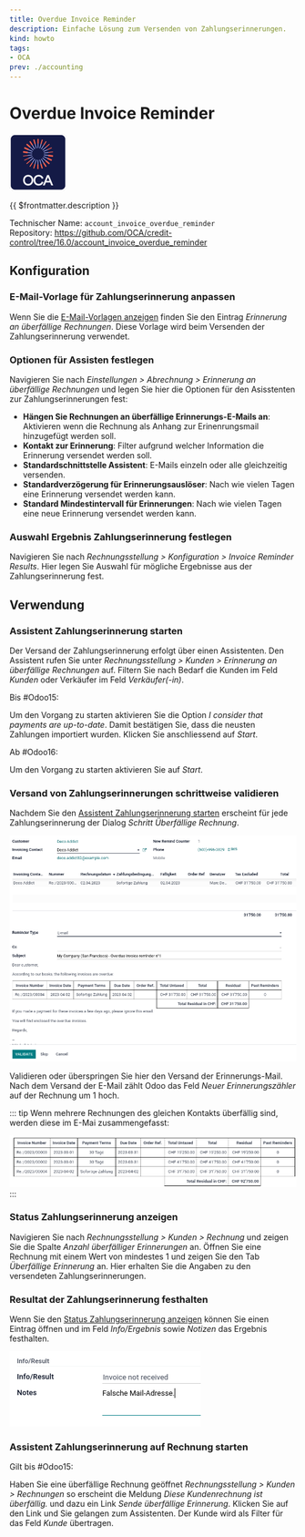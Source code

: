 ```yaml
---
title: Overdue Invoice Reminder
description: Einfache Lösung zum Versenden von Zahlungserinnerungen.
kind: howto
tags:
- OCA
prev: ./accounting
---
```

# Overdue Invoice Reminder
![icon_oca_app](attachments/icon_oca_app.png)

{{ $frontmatter.description }}

Technischer Name: `account_invoice_overdue_reminder`\
Repository: <https://github.com/OCA/credit-control/tree/16.0/account_invoice_overdue_reminder>

## Konfiguration

### E-Mail-Vorlage für Zahlungserinnerung anpassen

Wenn Sie die [E-Mail-Vorlagen anzeigen](Settings%20E-Mail.md#E-Mail-Vorlagen%20anzeigen) finden Sie den Eintrag *Erinnerung an überfällige Rechnungen*. Diese Vorlage wird beim Versenden der Zahlungserinnerung verwendet.

### Optionen für Assisten festlegen

Navigieren Sie nach *Einstellungen > Abrechnung > Erinnerung an überfällige Rechnungen* und legen Sie hier die Optionen für den Asisstenten zur Zahlungserinnerungen fest:

* **Hängen Sie Rechnungen an überfällige Erinnerungs-E-Mails an**: Aktivieren wenn die Rechnung als Anhang zur Erinenrungsmail hinzugefügt werden soll.
* **Kontakt zur Erinnerung**: Filter aufgrund welcher Information die Erinnerung versendet werden soll.
* **Standardschnittstelle Assistent**: E-Mails einzeln oder alle gleichzeitig versenden. 
* **Standardverzögerung für Erinnerungsauslöser**: Nach wie vielen Tagen eine Erinnerung versendet werden kann.
* **Standard Mindestintervall für Erinnerungen**: Nach wie vielen Tagen eine neue Erinnerung versendet werden kann.

### Auswahl Ergebnis Zahlungserinnerung festlegen

Navigieren Sie nach *Rechnungsstellung > Konfiguration > Invoice Reminder Results*. Hier legen Sie Auswahl für mögliche Ergebnisse aus der Zahlungserinnerung fest.

## Verwendung

### Assistent Zahlungserinnerung starten

Der Versand der Zahlungserinnerung erfolgt über einen Assistenten. Den Assistent rufen Sie unter *Rechnungsstellung > Kunden > Erinnerung an überfällige Rechnungen* auf. Filtern Sie nach Bedarf die Kunden im Feld *Kunden* oder Verkäufer im Feld *Verkäufer(-in)*.

Bis #Odoo15:

Um den Vorgang zu starten aktivieren Sie die Option *I consider that payments are up-to-date*. Damit bestätigen Sie, dass die neusten Zahlungen importiert wurden. Klicken Sie anschliessend auf *Start*.

Ab #Odoo16:

Um den Vorgang zu starten aktivieren Sie auf *Start*.

### Versand von Zahlungserinnerungen schrittweise validieren

Nachdem Sie den [Assistent Zahlungserinnerung starten](#Assistent%20Zahlungserinnerung%20starten) erscheint für jede Zahlungserinnerung der Dialog *Schritt Überfällige Rechnung*.

![](attachments/Account%20Invoice%20Overdue%20Reminder.png)

Validieren oder überspringen Sie hier den Versand der Erinnerungs-Mail. Nach dem Versand der E-Mail zählt Odoo das Feld *Neuer Erinnerungszähler* auf der Rechnung um 1 hoch.

::: tip
Wenn mehrere Rechnungen des gleichen Kontakts überfällig sind, werden diese im E-Mai zusammengefasst:

![](attachments/Account%20Invoice%20Overdue%20Reminder%20Multiple.png)
:::

### Status Zahlungserinnerung anzeigen

Navigieren Sie nach *Rechnungsstellung > Kunden > Rechnung* und zeigen Sie die Spalte *Anzahl überfälliger Erinnerungen* an. Öffnen Sie eine Rechnung mit einem Wert von mindestes 1 und zeigen Sie den Tab *Überfällige Erinnerung* an. Hier erhalten Sie die Angaben zu den versendeten Zahlungserinnerungen.

### Resultat der Zahlungserinnerung festhalten

Wenn Sie den [Status Zahlungserinnerung anzeigen](#Status%20Zahlungserinnerung%20anzeigen) können Sie einen Eintrag öffnen und im Feld *Info/Ergebnis* sowie *Notizen* das Ergebnis festhalten.

![](attachments/Account%20Invoice%20Overdue%20Reminder%20Result.png)

### Assistent Zahlungserinnerung auf Rechnung starten

Gilt bis #Odoo15:

Haben Sie eine überfällige Rechnung geöffnet *Rechnungsstellung > Kunden > Rechnungen* so erscheint die Meldung *Diese Kundenrechnung ist überfällig.* und dazu ein Link *Sende überfällige Erinnerung*. Klicken Sie auf den Link und Sie gelangen zum Assistenten. Der Kunde wird als Filter für das Feld *Kunde* übertragen.
